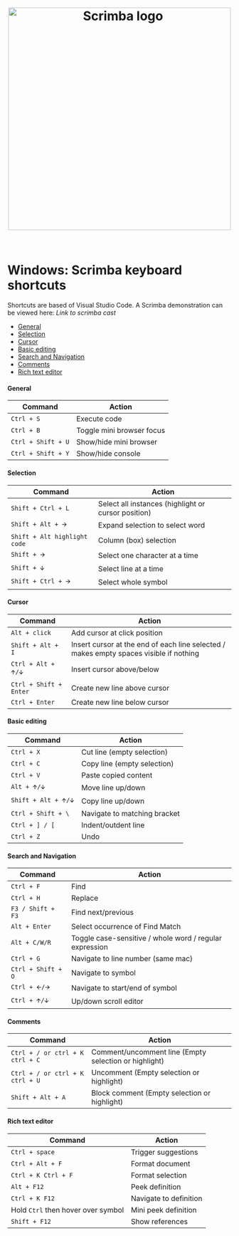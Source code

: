 <h1 align="center">
	<a href="https://scrimba.com/"><img src="https://i.postimg.cc/02tKBTwD/blue.png" width="500" alt="Scrimba logo"></a>
	<br>
<br>
</h1>

# Windows: Scrimba keyboard shortcuts

Shortcuts are based of Visual Studio Code. A Scrimba demonstration can be viewed here: *Link to scrimba cast*

- [General](#general)
- [Selection](#selection)
- [Cursor](#cursor)
- [Basic editing](#basic)
- [Search and Navigation](#search)
- [Comments](#comments)
- [Rich text editor](#rich-text)

#### <a name="general">General</a>
| Command | Action |
| --- | --- |
| `Ctrl + S` | Execute code |
| `Ctrl + B` | Toggle mini browser focus |
| `Ctrl + Shift + U` | Show/hide mini browser |
| `Ctrl + Shift + Y` | Show/hide console|

#### <a name="selection">Selection</a>
| Command | Action |
| --- | --- |
| `Shift + Ctrl + L` | Select all instances (highlight or cursor position) |
| `Shift + Alt + 🡪` | Expand selection to select word |
| `Shift + Alt highlight code` | Column (box) selection |
| `Shift + 🡪` | Select one character at a time |
| `Shift + 🡫` | Select line at a time |
| `Shift + Ctrl + 🡪` | Select whole symbol |

#### <a name="cursor">Cursor</a>
| Command | Action |
| --- | --- |
| `Alt + click` | Add cursor at click position |
| `Shift + Alt + I` | Insert cursor at the end of each line selected / makes empty spaces visible if nothing |
| `Ctrl + Alt + 🡩/🡫` | Insert cursor above/below |
| `Ctrl + Shift + Enter` | Create new line above cursor |
| `Ctrl + Enter` | Create new line below cursor |

#### <a name="basic">Basic editing</a>
| Command | Action |
| --- | --- |
| `Ctrl + X` | Cut line (empty selection) |
| `Ctrl + C` | Copy line (empty selection) |
| `Ctrl + V` | Paste copied content |
| `Alt + 🡩/🡫` | Move line up/down |
| `Shift + Alt + 🡩/🡫` | Copy line up/down |
| `Ctrl + Shift + \` | Navigate to matching bracket |
| `Ctrl + ] / [` | Indent/outdent line |
| `Ctrl + Z` | Undo |

#### <a name="search">Search and Navigation</a>
| Command | Action |
| --- | --- |
| `Ctrl + F` | Find |
| `Ctrl + H` | Replace |
| `F3 / Shift + F3` | Find next/previous |
| `Alt + Enter` | Select occurrence of Find Match|
| `Alt + C/W/R` | Toggle case-sensitive / whole word / regular expression |
| `Ctrl + G` | Navigate to line number (same mac) |
| `Ctrl + Shift + O` | Navigate to symbol |
| `Ctrl + 🡨/🡪` | Navigate to start/end of symbol |
| `Ctrl + 🡩/🡫` | Up/down scroll editor |

#### <a name="comments">Comments</a>
| Command | Action |
| --- | --- |
| `Ctrl + / or ctrl + K ctrl + C` | Comment/uncomment line (Empty selection or highlight) |
| `Ctrl + / or ctrl + K ctrl + U` | Uncomment (Empty selection or highlight) |
| `Shift + Alt + A` | Block comment (Empty selection or highlight)|

#### <a name="rich-text">Rich text editor</a>
| Command | Action |
| --- | --- |
| `Ctrl + space` | Trigger suggestions |
| `Ctrl + Alt + F` | Format document |
| `Ctrl + K Ctrl + F` | Format selection |
| `Alt + F12` | Peek definition |
| `Ctrl + K F12` | Navigate to definition |
| Hold `Ctrl` then hover over symbol | Mini peek definition |
| `Shift + F12` | Show references |
